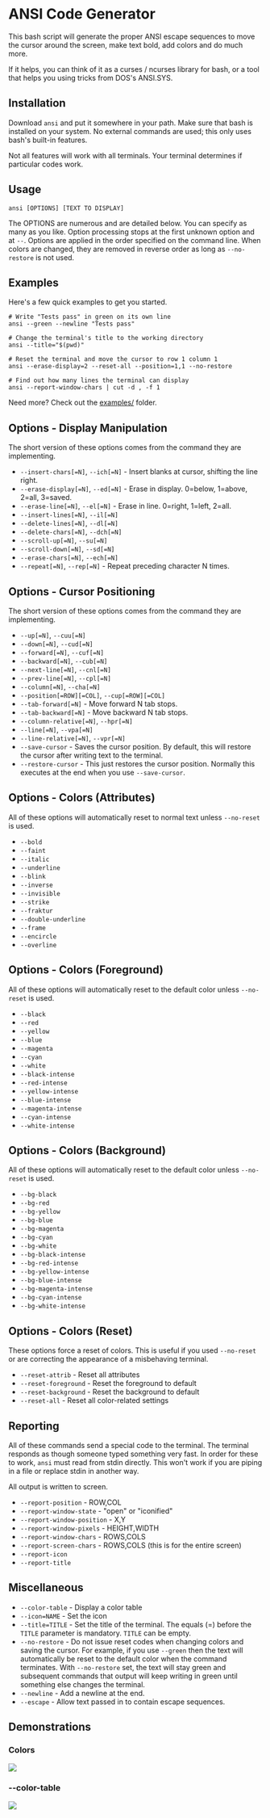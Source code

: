ANSI Code Generator
===================

This bash script will generate the proper ANSI escape sequences to move the cursor around the screen, make text bold, add colors and do much more.

If it helps, you can think of it as a curses / ncurses library for bash, or a tool that helps you using tricks from DOS's ANSI.SYS.


Installation
------------

Download `ansi` and put it somewhere in your path.  Make sure that bash is installed on your system.  No external commands are used; this only uses bash's built-in features.

Not all features will work with all terminals.  Your terminal determines if particular codes work.


Usage
-----

    ansi [OPTIONS] [TEXT TO DISPLAY]
    
The OPTIONS are numerous and are detailed below.  You can specify as many as you like.  Option processing stops at the first unknown option and at `--`.  Options are applied in the order specified on the command line.  When colors are changed, they are removed in reverse order as long as `--no-restore`  is not used.


Examples
--------

Here's a few quick examples to get you started.

    # Write "Tests pass" in green on its own line
    ansi --green --newline "Tests pass"
    
    # Change the terminal's title to the working directory
    ansi --title="$(pwd)"
    
    # Reset the terminal and move the cursor to row 1 column 1
    ansi --erase-display=2 --reset-all --position=1,1 --no-restore
    
    # Find out how many lines the terminal can display
    ansi --report-window-chars | cut -d , -f 1

Need more?  Check out the [examples/](examples/) folder.


Options - Display Manipulation
------------------------------

The short version of these options comes from the command they are implementing.

* `--insert-chars[=N]`, `--ich[=N]` - Insert blanks at cursor, shifting the line right.
* `--erase-display[=N]`, `--ed[=N]` - Erase in display. 0=below, 1=above, 2=all, 3=saved.
* `--erase-line[=N]`, `--el[=N]` - Erase in line. 0=right, 1=left, 2=all.
* `--insert-lines[=N]`, `--il[=N]`
* `--delete-lines[=N]`, `--dl[=N]`
* `--delete-chars[=N]`, `--dch[=N]`
* `--scroll-up[=N]`, `--su[=N]`
* `--scroll-down[=N]`, `--sd[=N]`
* `--erase-chars[=N]`, `--ech[=N]`
* `--repeat[=N]`, `--rep[=N]` - Repeat preceding character N times.


Options - Cursor Positioning
----------------------------

The short version of these options comes from the command they are implementing.

* `--up[=N]`, `--cuu[=N]`
* `--down[=N]`, `--cud[=N]`
* `--forward[=N]`, `--cuf[=N]`
* `--backward[=N]`, `--cub[=N]`
* `--next-line[=N]`, `--cnl[=N]`
* `--prev-line[=N]`, `--cpl[=N]`
* `--column[=N]`, `--cha[=N]`
* `--position[=ROW][=COL]`, `--cup[=ROW][=COL]`
* `--tab-forward[=N]` - Move forward N tab stops.
* `--tab-backward[=N]` - Move backward N tab stops.
* `--column-relative[=N]`, `--hpr[=N]`
* `--line[=N]`, `--vpa[=N]`
* `--line-relative[=N]`, `--vpr[=N]`
* `--save-cursor` - Saves the cursor position.  By default, this will restore the cursor after writing text to the terminal.
* `--restore-cursor` - This just restores the cursor position.  Normally this executes at the end when you use `--save-cursor`.


Options - Colors (Attributes)
-----------------------------

All of these options will automatically reset to normal text unless `--no-reset` is used.

* `--bold`
* `--faint`
* `--italic`
* `--underline`
* `--blink`
* `--inverse`
* `--invisible`
* `--strike`
* `--fraktur`
* `--double-underline`
* `--frame`
* `--encircle`
* `--overline`


Options - Colors (Foreground)
-----------------------------

All of these options will automatically reset to the default color unless `--no-reset` is used.

* `--black`
* `--red`
* `--yellow`
* `--blue`
* `--magenta`
* `--cyan`
* `--white`
* `--black-intense`
* `--red-intense`
* `--yellow-intense`
* `--blue-intense`
* `--magenta-intense`
* `--cyan-intense`
* `--white-intense`


Options - Colors (Background)
-----------------------------

All of these options will automatically reset to the default color unless `--no-reset` is used.

* `--bg-black`
* `--bg-red`
* `--bg-yellow`
* `--bg-blue`
* `--bg-magenta`
* `--bg-cyan`
* `--bg-white`
* `--bg-black-intense`
* `--bg-red-intense`
* `--bg-yellow-intense`
* `--bg-blue-intense`
* `--bg-magenta-intense`
* `--bg-cyan-intense`
* `--bg-white-intense`


Options - Colors (Reset)
------------------------

These options force a reset of colors.  This is useful if you used `--no-reset` or are correcting the appearance of a misbehaving terminal.

* `--reset-attrib` - Reset all attributes
* `--reset-foreground` - Reset the foreground to default
* `--reset-background` - Reset the background to default
* `--reset-all` - Reset all color-related settings


Reporting
---------

All of these commands send a special code to the terminal.  The terminal responds as though someone typed something very fast.  In order for these to work, `ansi` must read from stdin directly.  This won't work if you are piping in a file or replace stdin in another way.

All output is written to screen.

* `--report-position` - ROW,COL
* `--report-window-state` - "open" or "iconified"
* `--report-window-position` - X,Y
* `--report-window-pixels` - HEIGHT,WIDTH
* `--report-window-chars` - ROWS,COLS
* `--report-screen-chars` - ROWS,COLS (this is for the entire screen)
* `--report-icon`
* `--report-title`


Miscellaneous
-------------

* `--color-table` - Display a color table
* `--icon=NAME` - Set the icon
* `--title=TITLE` - Set the title of the terminal.  The equals (=) before the `TITLE` parameter is mandatory.  `TITLE` can be empty.
* `--no-restore` - Do not issue reset codes when changing colors and saving the cursor.  For example, if you use `--green` then the text will automatically be reset to the default color when the command terminates.  With `--no-restore` set, the text will stay green and subsequent commands that output will keep writing in green until something else changes the terminal.
* `--newline` - Add a newline at the end.
* `--escape` - Allow text passed in to contain escape sequences.


Demonstrations
--------------

### Colors

![](images/colors.gif)


### --color-table

![](images/color-table.png)